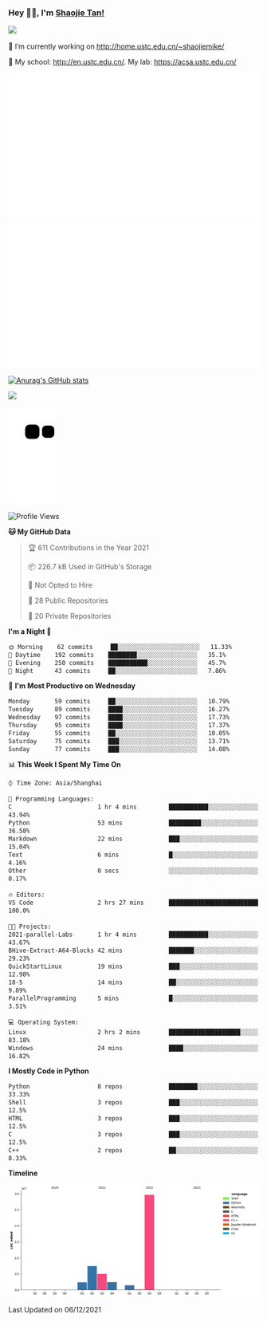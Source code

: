 

<!--
**Kirrito-k423/Kirrito-k423** is a ✨ _special_ ✨ repository because its `README.md` (this file) appears on your GitHub profile.

Here are some ideas to get you started:

- 🔭 I’m currently working on ...
- 🌱 I’m currently learning ...
- 👯 I’m looking to collaborate on ...
- 🤔 I’m looking for help with ...
- 💬 Ask me about ...
- 📫 How to reach me: ...
- 😄 Pronouns: ...
- ⚡ Fun fact: ...
-->
### Hey 👋🏽, I'm [Shaojie Tan!](http://home.ustc.edu.cn/~shaojiemike/about)

![](https://visitor-badge.glitch.me/badge?page_id=Kirrito-k423.Kirrito-k423)

🔭 I’m currently working on http://home.ustc.edu.cn/~shaojiemike/

👯 My school: http://en.ustc.edu.cn/. My lab: https://acsa.ustc.edu.cn/

![](https://github.com/Kirrito-k423/github-stats/blob/master/generated/overview.svg)
![](https://github.com/Kirrito-k423/github-stats/blob/master/generated/languages.svg)

[![Anurag's GitHub stats](https://github-readme-stats.vercel.app/api?username=Kirrito-k423&theme=flag-india&show_icons=true&hide=stars,prs,issues,contribs)](https://github.com/anuraghazra/github-readme-stats)

![](https://github-profile-summary-cards.vercel.app/api/cards/profile-details?username=Kirrito-k423&theme=vue)

![snake gif](https://github.com/Kirrito-k423/Kirrito-k423/blob/output/github-contribution-grid-snake.svg)

<!--START_SECTION:waka-->
![Profile Views](http://img.shields.io/badge/Profile%20Views-103-blue)

**🐱 My GitHub Data** 

> 🏆 611 Contributions in the Year 2021
 > 
> 📦 226.7 kB Used in GitHub's Storage 
 > 
> 🚫 Not Opted to Hire
 > 
> 📜 28 Public Repositories 
 > 
> 🔑 20 Private Repositories  
 > 
**I'm a Night 🦉** 

```text
🌞 Morning    62 commits     ██░░░░░░░░░░░░░░░░░░░░░░░   11.33% 
🌆 Daytime    192 commits    ████████░░░░░░░░░░░░░░░░░   35.1% 
🌃 Evening    250 commits    ███████████░░░░░░░░░░░░░░   45.7% 
🌙 Night      43 commits     ██░░░░░░░░░░░░░░░░░░░░░░░   7.86%

```
📅 **I'm Most Productive on Wednesday** 

```text
Monday       59 commits     ██░░░░░░░░░░░░░░░░░░░░░░░   10.79% 
Tuesday      89 commits     ████░░░░░░░░░░░░░░░░░░░░░   16.27% 
Wednesday    97 commits     ████░░░░░░░░░░░░░░░░░░░░░   17.73% 
Thursday     95 commits     ████░░░░░░░░░░░░░░░░░░░░░   17.37% 
Friday       55 commits     ██░░░░░░░░░░░░░░░░░░░░░░░   10.05% 
Saturday     75 commits     ███░░░░░░░░░░░░░░░░░░░░░░   13.71% 
Sunday       77 commits     ███░░░░░░░░░░░░░░░░░░░░░░   14.08%

```


📊 **This Week I Spent My Time On** 

```text
⌚︎ Time Zone: Asia/Shanghai

💬 Programming Languages: 
C                        1 hr 4 mins         ███████████░░░░░░░░░░░░░░   43.94% 
Python                   53 mins             █████████░░░░░░░░░░░░░░░░   36.58% 
Markdown                 22 mins             ███░░░░░░░░░░░░░░░░░░░░░░   15.04% 
Text                     6 mins              █░░░░░░░░░░░░░░░░░░░░░░░░   4.16% 
Other                    0 secs              ░░░░░░░░░░░░░░░░░░░░░░░░░   0.17%

🔥 Editors: 
VS Code                  2 hrs 27 mins       █████████████████████████   100.0%

🐱‍💻 Projects: 
2021-parallel-Labs       1 hr 4 mins         ███████████░░░░░░░░░░░░░░   43.67% 
BHive-Extract-A64-Blocks 42 mins             ███████░░░░░░░░░░░░░░░░░░   29.23% 
QuickStartLinux          19 mins             ███░░░░░░░░░░░░░░░░░░░░░░   12.98% 
18-5                     14 mins             ██░░░░░░░░░░░░░░░░░░░░░░░   9.89% 
ParallelProgramming      5 mins              █░░░░░░░░░░░░░░░░░░░░░░░░   3.51%

💻 Operating System: 
Linux                    2 hrs 2 mins        ████████████████████░░░░░   83.18% 
Windows                  24 mins             ████░░░░░░░░░░░░░░░░░░░░░   16.82%

```

**I Mostly Code in Python** 

```text
Python                   8 repos             ████████░░░░░░░░░░░░░░░░░   33.33% 
Shell                    3 repos             ███░░░░░░░░░░░░░░░░░░░░░░   12.5% 
HTML                     3 repos             ███░░░░░░░░░░░░░░░░░░░░░░   12.5% 
C                        3 repos             ███░░░░░░░░░░░░░░░░░░░░░░   12.5% 
C++                      2 repos             ██░░░░░░░░░░░░░░░░░░░░░░░   8.33%

```


**Timeline**

![Chart not found](https://raw.githubusercontent.com/Kirrito-k423/Kirrito-k423/main/charts/bar_graph.png) 


 Last Updated on 06/12/2021
<!--END_SECTION:waka-->

